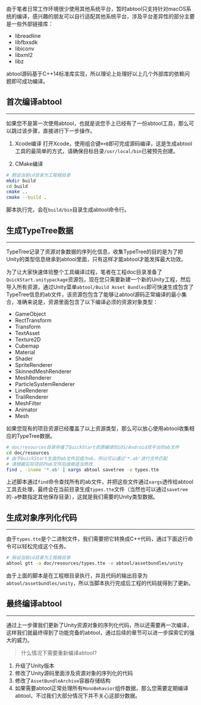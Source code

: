 由于笔者日常工作环境很少使用其他系统平台，暂时abtool只支持针对macOS系统的编译，感兴趣的朋友可以自行适配其他系统平台，涉及平台差异性的部分主要是一些外部链接库：

- libreadline
- libfbxsdk
- libiconv
- libxml2
- libz

abtool源码基于C++14标准库实现，所以理论上处理好以上几个外部库的依赖问题即可成功编译。

## 首次编译abtool
---

如果您不是第一次使用abtool，也就是说您手上已经有了一份abtool工具，那么可以跳过该步骤，直接进行下一步操作。

1. Xcode编译
打开Xcode，使用组合键`⌘+B`即可完成源码编译，这是生成abtool工具的最简单的方式，请确保目标目录`/usr/local/bin`已被预先创建。

2. CMake编译

```bash
# 假设当前cd目录为工程根目录
mkdir build
cd build
cmake ..
cmake --build .
```

脚本执行完，会在`build/bin`目录生成abtool命令行。

## 生成TypeTree数据
---

TypeTree记录了资源对象数据的序列化信息，收集TypeTree的目的是为了把Unity的类型信息继承到abtool里面，只有这样才能abtool才能发挥最大功效。

为了让大家快速体验整个工具编译过程，笔者在工程doc目录准备了`QuickStart.unitypackage`资源包，现在您只需要新建一个新的Unity工程，然后导入所有资源，通过Unity菜单`abtool/Build Asset Bundles`即可快速生成包含了TypeTree信息的ab文件，该资源包包含了能够让abtool源码正常编译的最小集合，准确来说是，资源里面包含了以下编译必须的资源对象类型：

* GameObject
* RectTransform
* Transform
* TextAsset
* Texture2D
* Cubemap
* Material
* Shader
* SpriteRenderer
* SkinnedMeshRenderer
* MeshRenderer
* ParticleSystemRenderer
* LineRenderer
* TrailRenderer
* MeshFilter
* Animator
* Mesh

如果您现有的项目资源已经覆盖了以上资源类型，那么可以放心使用abtool收集相应的TypeTree数据。

```bash
# doc/resources目录存储了QuickStart资源编译的iOS/Android双平台的ab文件
cd doc/resources
# 由于QuickStart生成的ab文件后缀为ab，所以可以通过'*.ab'进行文件匹配
# 请根据实际项目的ab文件后缀做适当修改
find . -iname '*.ab' | xargs abtool savetree -a types.tte
```

上述脚本通过`find`命令查找所有的ab文件，并把这些文件通过`xargs`透传给abtool工具去处理，最终会在当前目录生成`types.tte`文件（当然也可以通过`savetree`的`-a`参数指定其他保存目录），这就是我们需要的Unity类型数据。

## 生成对象序列化代码
---

由于`types.tte`是个二进制文件，我们需要把它转换成C++代码，通过下面这行命令可以轻松完成这个任务。

```bash
# 假设当前cd目录为工程根目录
abtool gtt -a doc/resources/types.tte -o abtool/assetbundles/unity
```
由于上面的脚本是在工程根目录执行，并且代码的输出目录为`abtool/assetbundles/unity`，所以当脚本执行完成后工程的代码就得到了更新。

## 最终编译abtool
---

通过上一步骤我们更新了Unity资源对象的序列化代码，所以还需要再一次编译，这样我们就最终得到了功能完备的abtool，通过后续的章节可以进一步探索它的强大的威力。

> 什么情况下需要重新编译abtool?

1. 升级了Unity版本
2. 修改了Unity源码里面涉及资源对象的序列化的代码
3. 修改了`AssetBundleArchive`容器存储结构
3. 如果需要abtool正常处理所有`MonoBehavior`组件数据，那么您需要定期编译abtool，不过我们大部分情况下并不关心这部分数据。
